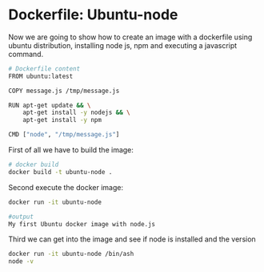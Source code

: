 # Dockerfile: Ubuntu-node
Now we are going to show how to create an image with a dockerfile using ubuntu distribution, installing node js, npm and executing a javascript command.

```sh
# Dockerfile content
FROM ubuntu:latest

COPY message.js /tmp/message.js

RUN apt-get update && \
	apt-get install -y nodejs && \
	apt-get install -y npm

CMD ["node", "/tmp/message.js"]
```

First of all we have to build the image:
```sh
# docker build 
docker build -t ubuntu-node .
```

Second execute the docker image:
```sh
docker run -it ubuntu-node

#output
My first Ubuntu docker image with node.js
```

Third we can get into the image and see if node is installed and the version
```sh
docker run -it ubuntu-node /bin/ash
node -v
```